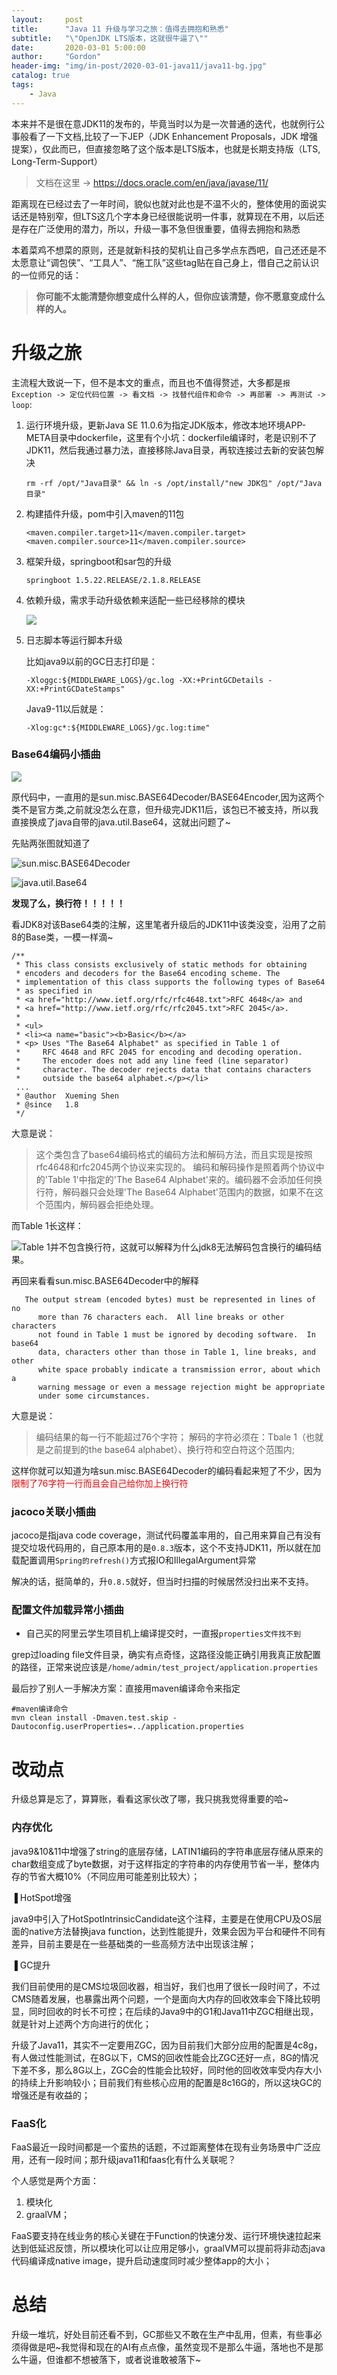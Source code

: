 ```yaml
---
layout:     post
title:      "Java 11 升级与学习之旅：值得去拥抱和熟悉"
subtitle:   "\"OpenJDK LTS版本，这就很牛逼了\""
date:       2020-03-01 5:00:00
author:     "Gordon"
header-img: "img/in-post/2020-03-01-java11/java11-bg.jpg"
catalog: true
tags:
    - Java
---
```


本来并不是很在意JDK11的发布的，毕竟当时以为是一次普通的迭代，也就例行公事般看了一下文档,比较了一下JEP（JDK Enhancement Proposals，JDK 增强提案），仅此而已，但直接忽略了这个版本是LTS版本，也就是长期支持版（LTS, Long-Term-Support）

> 文档在这里 -> https://docs.oracle.com/en/java/javase/11/

距离现在已经过去了一年时间，貌似也就对此也是不温不火的，整体使用的面说实话还是特别窄，但LTS这几个字本身已经很能说明一件事，就算现在不用，以后还是存在广泛使用的潜力，所以，升级一事不急但很重要，值得去拥抱和熟悉

本着菜鸡不想菜的原则，还是就新科技的契机让自己多学点东西吧，自己还还是不太愿意让“调包侠”、“工具人”、“施工队”这些tag贴在自己身上，借自己之前认识的一位师兄的话：

> **你可能不太能清楚你想变成什么样的人，但你应该清楚，你不愿意变成什么样的人。**

# 升级之旅

主流程大致说一下，但不是本文的重点，而且也不值得赘述，大多都是`报Exception -> 定位代码位置 -> 看文档 -> 找替代组件和命令 -> 再部署 -> 再测试 -> loop`:

1. 运行环境升级，更新Java SE 11.0.6为指定JDK版本，修改本地环境APP-META目录中dockerfile，这里有个小坑：dockerfile编译时，老是识别不了JDK11，然后我通过暴力法，直接移除Java目录，再软连接过去新的安装包解决

	```
	rm -rf /opt/"Java目录" && ln -s /opt/install/"new JDK包" /opt/"Java目录"
	```

2. 构建插件升级，pom中引入maven的11包    

	```
	<maven.compiler.target>11</maven.compiler.target>
	<maven.compiler.source>11</maven.compiler.source>
	```
3. 框架升级，springboot和sar包的升级    

	```
	springboot 1.5.22.RELEASE/2.1.8.RELEASE
	```
	
4. 依赖升级，需求手动升级依赖来适配一些已经移除的模块

	![](/img/in-post/2020-03-01-java11/java11-1.jpg)
	
5. 日志脚本等运行脚本升级

	比如java9以前的GC日志打印是：
	
	```
	-Xloggc:${MIDDLEWARE_LOGS}/gc.log -XX:+PrintGCDetails -XX:+PrintGCDateStamps"
	```
	
	Java9-11以后就是：
	
	```
	-Xlog:gc*:${MIDDLEWARE_LOGS}/gc.log:time"
	```


### Base64编码小插曲

![](/img/in-post/2020-03-01-java11/java11-2.jpg)


原代码中，一直用的是sun.misc.BASE64Decoder/BASE64Encoder,因为这两个类不是官方类,之前就没怎么在意，但升级完JDK11后，该包已不被支持，所以我直接换成了java自带的java.util.Base64，这就出问题了~ 

先贴两张图就知道了


![sun.misc.BASE64Decoder](/img/in-post/2020-03-01-java11/java11-3.jpg)


![java.util.Base64](/img/in-post/2020-03-01-java11/java11-4.jpg)

**发现了么，换行符！！！！！**

看JDK8对该Base64类的注解，这里笔者升级后的JDK11中该类没变，沿用了之前8的Base类，一模一样滴~

```
/**
 * This class consists exclusively of static methods for obtaining
 * encoders and decoders for the Base64 encoding scheme. The
 * implementation of this class supports the following types of Base64
 * as specified in
 * <a href="http://www.ietf.org/rfc/rfc4648.txt">RFC 4648</a> and
 * <a href="http://www.ietf.org/rfc/rfc2045.txt">RFC 2045</a>.
 *
 * <ul>
 * <li><a name="basic"><b>Basic</b></a>
 * <p> Uses "The Base64 Alphabet" as specified in Table 1 of
 *     RFC 4648 and RFC 2045 for encoding and decoding operation.
 *     The encoder does not add any line feed (line separator)
 *     character. The decoder rejects data that contains characters
 *     outside the base64 alphabet.</p></li>
 ...
 * @author  Xueming Shen
 * @since   1.8
 */
```

大意是说：

> 这个类包含了base64编码格式的编码方法和解码方法，而且实现是按照rfc4648和rfc2045两个协议来实现的。
编码和解码操作是照着两个协议中的'Table 1'中指定的'The Base64 Alphabet'来的。编码器不会添加任何换行符，解码器只会处理'The Base64 Alphabet'范围内的数据，如果不在这个范围内，解码器会拒绝处理。


而Table 1长这样：

![Table 1并不包含换行符，这就可以解释为什么jdk8无法解码包含换行的编码结果。](/img/in-post/2020-03-01-java11/java11-5.png)

再回来看看sun.misc.BASE64Decoder中的解释

```
   The output stream (encoded bytes) must be represented in lines of no
      more than 76 characters each.  All line breaks or other characters
      not found in Table 1 must be ignored by decoding software.  In base64
      data, characters other than those in Table 1, line breaks, and other
      white space probably indicate a transmission error, about which a
      warning message or even a message rejection might be appropriate
      under some circumstances.
```

大意是说：

> 编码结果的每一行不能超过76个字符；
解码的字符必须在：Tbale 1（也就是之前提到的the base64 alphabet）、换行符和空白符这个范围内;

这样你就可以知道为啥sun.misc.BASE64Decoder的编码看起来短了不少，因为<font color='red'> 限制了76字符一行而且会自己给你加上换行符</font>

### jacoco关联小插曲

jacoco是指java code coverage，测试代码覆盖率用的，自己用来算自己有没有提交垃圾代码用的，自己原本用的是`0.8.3`版本，这个不支持JDK11，所以就在加载配置调用`Spring的refresh()`方式报IO和IllegalArgument异常

解决的话，挺简单的，升`0.8.5`就好，但当时扫描的时候居然没扫出来不支持。


### 配置文件加载异常小插曲
* 自己买的阿里云学生项目机上编译提交时，一直报`properties文件找不到`

grep过loading file文件目录，确实有点奇怪，这路径没能正确引用我真正放配置的路径，正常来说应该是`/home/admin/test_project/application.properties`

最后抄了别人一手解决方案：直接用maven编译命令来指定

```
#maven编译命令
mvn clean install -Dmaven.test.skip -Dautoconfig.userProperties=../application.properties
```

# 改动点

升级总算是忘了，算算账，看看这家伙改了哪，我只挑我觉得重要的哈~

### 内存优化

java9&10&11中增强了string的底层存储，LATIN1编码的字符串底层存储从原来的char数组变成了byte数据，对于这样指定的字符串的内存使用节省一半，整体内存的节省大概10%（不同应用可能差别比较大）；

▐  HotSpot增强

java9中引入了HotSpotIntrinsicCandidate这个注释，主要是在使用CPU及OS层面的native方法替换java function，达到性能提升，效果会因为平台和硬件不同有差异，目前主要是在一些基础类的一些高频方法中出现该注解；

▐  GC提升

我们目前使用的是CMS垃圾回收器，相当好，我们也用了很长一段时间了，不过CMS随着发展，也暴露出两个问题，一个是面向大内存的回收效率会下降比较明显，同时回收的时长不可控；在后续的Java9中的G1和Java11中ZGC相继出现，就是针对上述两个方向进行的优化；
 
升级了Java11，其实不一定要用ZGC，因为目前我们大部分应用的配置是4c8g，有人做过性能测试，在8G以下，CMS的回收性能会比ZGC还好一点，8G的情况下差不多，那么8G以上，ZGC会的性能会比较好，同时他的回收效率受内存大小的持续上升影响较小；目前我们有些核心应用的配置是8c16G的，所以这块GC的增强还是有收益的；


### FaaS化

FaaS最近一段时间都是一个蛮热的话题，不过距离整体在现有业务场景中广泛应用，还有一段时间；那升级java11和faas化有什么关联呢？

个人感觉是两个方面：

1. 模块化
2. graalVM；
 
FaaS要支持在线业务的核心关键在于Function的快速分发、运行环境快速拉起来达到低延迟反馈，所以模块化可以让应用足够小，graalVM可以提前将非动态java代码编译成native image，提升启动速度同时减少整体app的大小；

# 总结

升级一堆坑，好处目前还看不到，GC那些又不敢在生产中乱用，但素，有些事必须得做是吧~我觉得和现在的AI有点点像，虽然变现不是那么牛逼，落地也不是那么牛逼，但谁都不想被落下，或者说谁敢被落下~


